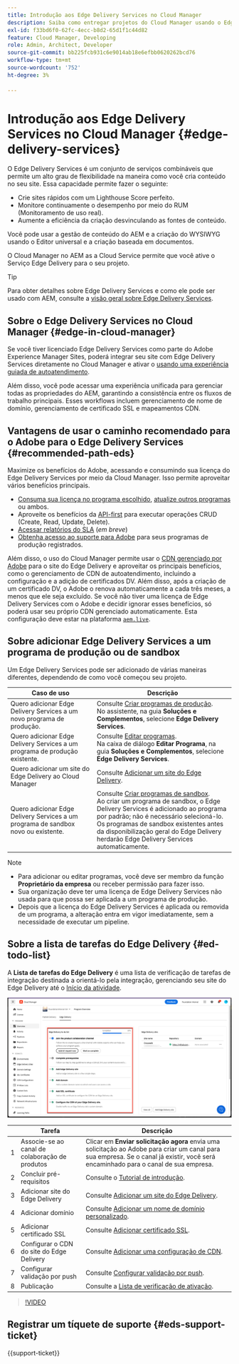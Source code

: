 ```yaml
---
title: Introdução aos Edge Delivery Services no Cloud Manager
description: Saiba como entregar projetos do Cloud Manager usando o Edge Delivery Services.
exl-id: f33bd6f0-62fc-4ecc-b8d2-65d1f1c44d82
feature: Cloud Manager, Developing
role: Admin, Architect, Developer
source-git-commit: bb225fcb931c6e9014ab18e6efbb0620262bcd76
workflow-type: tm+mt
source-wordcount: '752'
ht-degree: 3%

---
```



# Introdução aos Edge Delivery Services no Cloud Manager {#edge-delivery-services}

O Edge Delivery Services é um conjunto de serviços combináveis que permite um alto grau de flexibilidade na maneira como você cria conteúdo no seu site. Essa capacidade permite fazer o seguinte:

* Crie sites rápidos com um Lighthouse Score perfeito.
* Monitore continuamente o desempenho por meio do RUM (Monitoramento de uso real).
* Aumente a eficiência da criação desvinculando as fontes de conteúdo.

Você pode usar a gestão de conteúdo do AEM e a criação do WYSIWYG usando o Editor universal e a criação baseada em documentos.

O Cloud Manager no AEM as a Cloud Service permite que você ative o Serviço Edge Delivery para o seu projeto.

>[!TIP]
>
>Para obter detalhes sobre Edge Delivery Services e como ele pode ser usado com AEM, consulte a [visão geral sobre Edge Delivery Services](/help/edge/overview.md).

## Sobre o Edge Delivery Services no Cloud Manager {#edge-in-cloud-manager}

Se você tiver licenciado Edge Delivery Services como parte do Adobe Experience Manager Sites, poderá integrar seu site com Edge Delivery Services diretamente no Cloud Manager e ativar o [usando uma experiência guiada de autoatendimento](/help/implementing/cloud-manager/managing-code/private-repositories.md).

Além disso, você pode acessar uma experiência unificada para gerenciar todas as propriedades do AEM, garantindo a consistência entre os fluxos de trabalho principais. Esses workflows incluem gerenciamento de nome de domínio, gerenciamento de certificado SSL e mapeamentos CDN.

## Vantagens de usar o caminho recomendado para o Adobe para o Edge Delivery Services {#recommended-path-eds}

Maximize os benefícios do Adobe, acessando e consumindo sua licença do Edge Delivery Services por meio da Cloud Manager. Isso permite aproveitar vários benefícios principais.

* [Consuma sua licença no programa escolhido](/help/implementing/cloud-manager/edge-delivery/add-edge-delivery-site.md), [atualize outros programas](/help/implementing/cloud-manager/edge-delivery/manage-edge-delivery-sites.md) ou ambos.
* Aproveite os benefícios da [API-first](https://developer.adobe.com/experience-cloud/experience-manager-apis/) para executar operações CRUD (Create, Read, Update, Delete).
* [Acessar relatórios do SLA](/help/implementing/cloud-manager/sla-reporting.md) (*em breve*)
* [Obtenha acesso ao suporte para Adobe](/help/edge/overview.md#support-ticket) para seus programas de produção registrados.

Além disso, o uso do Cloud Manager permite usar o [CDN gerenciado por Adobe](/help/implementing/dispatcher/cdn.md#aem-managed-cdn) para o site do Edge Delivery e aproveitar os principais benefícios, como o gerenciamento de CDN de autoatendimento, incluindo a configuração e a adição de certificados DV. Além disso, após a criação de um certificado DV, o Adobe o renova automaticamente a cada três meses, a menos que ele seja excluído. Se você não tiver uma licença de Edge Delivery Services com o Adobe e decidir ignorar esses benefícios, só poderá usar seu próprio CDN gerenciado automaticamente. Esta configuração deve estar na plataforma [`aem.live`](https://www.aem.live/docs/go-live-checklist#cdn-configuration).

## Sobre adicionar Edge Delivery Services a um programa de produção ou de sandbox

Um Edge Delivery Services pode ser adicionado de várias maneiras diferentes, dependendo de como você começou seu projeto.

| Caso de uso | Descrição |
| --- | --- |
| Quero adicionar Edge Delivery Services a um novo programa de produção. | Consulte [Criar programas de produção](/help/implementing/cloud-manager/getting-access-to-aem-in-cloud/creating-production-programs.md).<br>No assistente, na guia **Soluções e Complementos**, selecione **Edge Delivery Services**. |
| Quero adicionar Edge Delivery Services a um programa de produção existente. | Consulte [Editar programas](/help/implementing/cloud-manager/getting-access-to-aem-in-cloud/editing-programs.md).<br>Na caixa de diálogo **Editar Programa**, na guia **Soluções e Complementos**, selecione **Edge Delivery Services**. |
| Quero adicionar um site do Edge Delivery ao Cloud Manager | Consulte [Adicionar um site do Edge Delivery](/help/implementing/cloud-manager/edge-delivery/add-edge-delivery-site.md). |
| Quero adicionar Edge Delivery Services a um programa de sandbox novo ou existente. | Consulte [Criar programas de sandbox](/help/implementing/cloud-manager/getting-access-to-aem-in-cloud/creating-sandbox-programs.md).<br>Ao criar um programa de sandbox, o Edge Delivery Services é adicionado ao programa por padrão; não é necessário selecioná-lo.<br>Os programas de sandbox existentes antes da disponibilização geral do Edge Delivery herdarão Edge Delivery Services automaticamente. |

>[!NOTE]
>
>* Para adicionar ou editar programas, você deve ser membro da função **Proprietário da empresa** ou receber permissão para fazer isso.
>* Sua organização deve ter uma licença de Edge Delivery Services não usada para que possa ser aplicada a um programa de produção.
>* Depois que a licença do Edge Delivery Services é aplicada ou removida de um programa, a alteração entra em vigor imediatamente, sem a necessidade de executar um pipeline.


## Sobre a lista de tarefas do Edge Delivery {#ed-todo-list}

<!-- &#x2460; for "1" inside circle -->

A **Lista de tarefas do Edge Delivery** é uma lista de verificação de tarefas de integração destinada a orientá-lo pela integração, gerenciando seu site do Edge Delivery até o [Início da atividade](/help/journey-onboarding/go-live-checklist.md).

![Lista de tarefas do site Edge Delivery](/help/implementing/cloud-manager/assets/cm-eds-todo-list.png)

|   | Tarefa | Descrição |
| --- | --- | --- |
| 1 | Associe-se ao canal de colaboração de produtos | Clicar em **Enviar solicitação agora** envia uma solicitação ao Adobe para criar um canal para sua empresa. Se o canal já existir, você será encaminhado para o canal de sua empresa. |
| 2 | Concluir pré-requisitos | Consulte o [Tutorial de introdução](https://www.aem.live/developer/tutorial). |
| 3 | Adicionar site do Edge Delivery | Consulte [Adicionar um site do Edge Delivery](#eds-add-site). |
| 4 | Adicionar domínio | Consulte [Adicionar um nome de domínio personalizado](/help/implementing/cloud-manager/custom-domain-names/add-custom-domain-name.md). |
| 5 | Adicionar certificado SSL | Consulte [Adicionar certificado SSL](/help/implementing/cloud-manager/managing-ssl-certifications/add-ssl-certificate.md). |
| 6 | Configurar o CDN do site do Edge Delivery | Consulte [Adicionar uma configuração de CDN](/help/implementing/cloud-manager/cdn-configurations/add-cdn-config.md). |
| 7 | Configurar validação por push | Consulte [Configurar validação por push](/help/implementing/cloud-manager/cdn-configurations/cdn-setup-push-invalidation.md). |
| 8 | Publicação | Consulte a [Lista de verificação de ativação](/help/edge/docs/go-live-checklist.md). |

>[!VIDEO](https://video.tv.adobe.com/v/3428020?learn=on)

## Registrar um tíquete de suporte {#eds-support-ticket}

{{support-ticket}}



